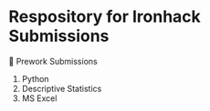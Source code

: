 # Respository for Ironhack Submissions
💾 Prework Submissions 

1. Python
2. Descriptive Statistics
3. MS Excel 


